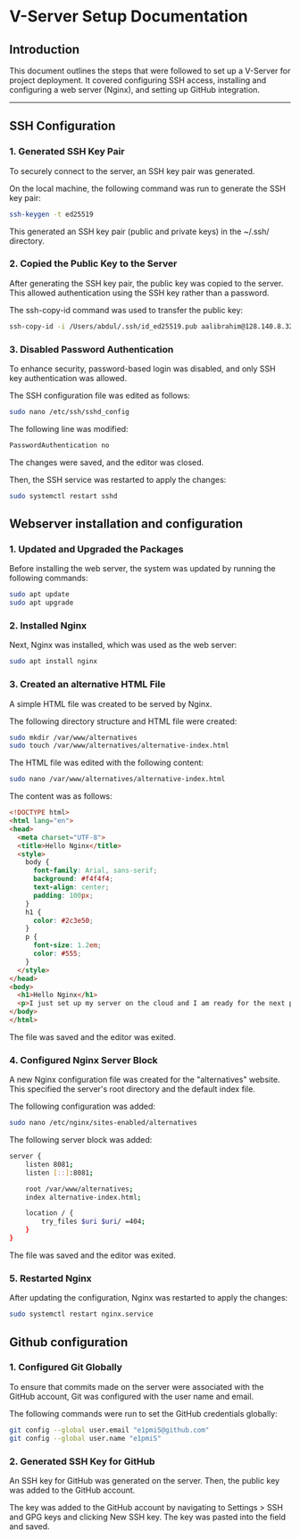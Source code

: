 # V-Server Setup Documentation

## Introduction

This document outlines the steps that were followed to set up a V-Server for project deployment. It covered configuring SSH access, installing and configuring a web server (Nginx), and setting up GitHub integration.

---

## SSH Configuration

### 1. Generated SSH Key Pair

To securely connect to the server, an SSH key pair was generated.

On the local machine, the following command was run to generate the SSH key pair:

```bash
ssh-keygen -t ed25519

```

This generated an SSH key pair (public and private keys) in the ~/.ssh/ directory.

### 2. Copied the Public Key to the Server
After generating the SSH key pair, the public key was copied to the server. This allowed authentication using the SSH key rather than a password.

The ssh-copy-id command was used to transfer the public key:
```bash
ssh-copy-id -i /Users/abdul/.ssh/id_ed25519.pub aalibrahim@128.140.8.32
```
### 3. Disabled Password Authentication
To enhance security, password-based login was disabled, and only SSH key authentication was allowed.

The SSH configuration file was edited as follows:

```bash
sudo nano /etc/ssh/sshd_config
```

The following line was modified:

```bash
PasswordAuthentication no
```
The changes were saved, and the editor was closed.

Then, the SSH service was restarted to apply the changes:

```bash
sudo systemctl restart sshd
```

## Webserver installation and configuration 

### 1. Updated and Upgraded the Packages
Before installing the web server, the system was updated by running the following commands:

```bash
sudo apt update
sudo apt upgrade
```

### 2. Installed Nginx
Next, Nginx was installed, which was used as the web server:

```bash
sudo apt install nginx
```
### 3. Created an alternative  HTML File
A simple HTML file was created to be served by Nginx. 

The following directory structure and HTML file were created:

```bash
sudo mkdir /var/www/alternatives
sudo touch /var/www/alternatives/alternative-index.html
```
The HTML file was edited with the following content:

```bash
sudo nano /var/www/alternatives/alternative-index.html

```
The content was as follows:

```html 
<!DOCTYPE html>
<html lang="en">
<head>
  <meta charset="UTF-8">
  <title>Hello Nginx</title>
  <style>
    body {
      font-family: Arial, sans-serif;
      background: #f4f4f4;
      text-align: center;
      padding: 100px;
    }
    h1 {
      color: #2c3e50;
    }
    p {
      font-size: 1.2em;
      color: #555;
    }
  </style>
</head>
<body>
  <h1>Hello Nginx</h1>
  <p>I just set up my server on the cloud and I am ready for the next pro>
</body>
</html>
```
The file was saved and the editor was exited.

### 4. Configured Nginx Server Block

A new Nginx configuration file was created for the "alternatives" website. This specified the server's root directory and the default index file.

The following configuration was added:

```bash
sudo nano /etc/nginx/sites-enabled/alternatives
```

The following server block was added:

```bash
server {
    listen 8081;
    listen [::]:8081;

    root /var/www/alternatives;
    index alternative-index.html;

    location / {
        try_files $uri $uri/ =404;
    }
}
```
The file was saved and the editor was exited.


### 5. Restarted Nginx

After updating the configuration, Nginx was restarted to apply the changes:

```bash
sudo systemctl restart nginx.service
```


## Github configuration 

### 1. Configured Git Globally

To ensure that commits made on the server were associated with the GitHub account, Git was configured with the user name and email.

The following commands were run to set the GitHub credentials globally:
```bash
git config --global user.email "e1pmiS@github.com"
git config --global user.name "e1pmiS"
```
### 2. Generated SSH Key for GitHub

An SSH key for GitHub was generated on the server.
Then, the public key was added to the GitHub account.

The key was added to the GitHub account by navigating to Settings > SSH and GPG keys and clicking New SSH key. The key was pasted into the field and saved.
